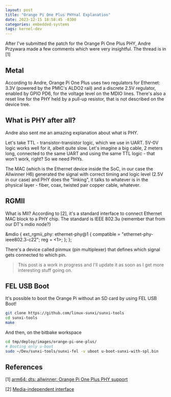 ```yaml
---
layout: post
title: "Orange Pi One Plus PHYnal Explanation"
date: 2023-12-15 18:58:45 -0300
categories: embedded-systems
tags: kernel-dev
---
```


After I've submitted the patch for the Orange Pi One Plus PHY, Andre Przywara made a few comments which were very insightful. The thread is in [1]

## Metal

According to Andre, Orange Pi One Plus uses two regulators for Ethernet: 3.3V (powered by the PMIC's ALDO2 rail) and a 
discrete 2.5V regulator, enabled by GPIO PD6, for the voltage level on the MDIO lines. There's also a reset line for the PHY held by a pull-up resistor, that is not described on the device tree.

## What is PHY after all?

Andre also sent me an amazing explanation about what is PHY. 

Let's take TTL - transistor-transistor logic, which we use in UART. 5V-0V logic works well for it, albeit quite slow. Let's imagine a big cable, 2 meters long, connected to the same UART and using the same TTL logic - that won't work, right? So we need PHYs. 

The MAC (which is the Ethernet device inside the SoC, in our case the Allwinner H6) generated the signal with correct timing and logic level (2.5V in our case) and PHY does the "linking", it talks to whatever is in the physical layer - fiber, coax, twisted pair copper cable, whatever.

## RGMII

What is MII? According to [2], it's a standard interface to connect Ethernet MAC block to a PHY chip. The standard is IEEE 802.3u (remember that from our DT's mdio node?)

 &mdio {
 	ext_rgmii_phy: ethernet-phy@1 {
		compatible = "ethernet-phy-ieee802.3-c22";
 		reg = <1>;
 	};
 };

There's a device called pinmux (pin multiplexer) that defines which signal gets connected to which pin. 

> This post is a work in progress and I'll update it as soon as I get more interesting stuff going on.

## FEL USB Boot

It's possible to boot the Orange Pi without an SD card by using FEL USB Boot!

```sh
git clone https://github.com/linux-sunxi/sunxi-tools
cd sunxi-tools
make
```

And then, on the bitbake workspace

```sh
cd tmp/deploy/images/orange-pi-one-plus/ 
# Booting only u-boot
sudo ~/Dev/sunxi-tools/sunxi-fel -v uboot u-boot-sunxi-with-spl.bin
```

## References

\[1] [arm64: dts: allwinner: Orange Pi One Plus PHY support](https://patchwork.kernel.org/project/linux-arm-kernel/patch/20231212122835.10850-2-retpolanne@posteo.net/)

\[2] [Media-independent interface](https://en.wikipedia.org/wiki/Media-independent_interface)
